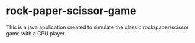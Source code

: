 # rock-paper-scissor-game
This is a java application created to simulate the classic rock/paper/scissor game with a CPU player.
